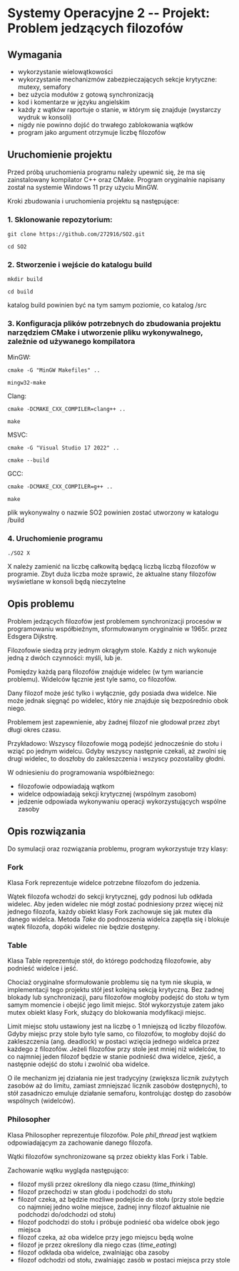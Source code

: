 # Systemy Operacyjne 2 -- Projekt: Problem jedzących filozofów
## Wymagania
- wykorzystanie wielowątkowości
- wykorzystanie mechanizmów zabezpieczających sekcje krytyczne: mutexy, semafory
- bez użycia modułów z gotową synchronizacją
- kod i komentarze w języku angielskim
- każdy z wątków raportuje o stanie, w którym się znajduje (wystarczy wydruk w konsoli)
- nigdy nie powinno dojść do trwałego zablokowania wątków
- program jako argument otrzymuje liczbę filozofów

## Uruchomienie projektu
Przed próbą uruchomienia programu należy upewnić się, że ma się zainstalowany kompilator C++ oraz CMake.
Program oryginalnie napisany został na systemie Windows 11 przy użyciu MinGW.

Kroki zbudowania i uruchomienia projektu są następujące:

### 1. Sklonowanie repozytorium:
```
git clone https://github.com/272916/SO2.git
```
```
cd SO2
```

### 2. Stworzenie i wejście do katalogu build
```
mkdir build
```
```
cd build
```
katalog build powinien być na tym samym poziomie, co katalog /src

### 3. Konfiguracja plików potrzebnych do zbudowania projektu narzędziem CMake i utworzenie pliku wykonywalnego, zależnie od używanego kompilatora
MinGW:
```
cmake -G "MinGW Makefiles" ..
```
```
mingw32-make
```

Clang:
```
cmake -DCMAKE_CXX_COMPILER=clang++ ..
```
```
make
```

MSVC:
```
cmake -G "Visual Studio 17 2022" ..
```
```
cmake --build
```

GCC:
```
cmake -DCMAKE_CXX_COMPILER=g++ ..
```
```
make
```

plik wykonywalny o nazwie SO2 powinien zostać utworzony w katalogu /build

### 4. Uruchomienie programu
```
./SO2 X
```
X należy zamienić na liczbę całkowitą będącą liczbą liczbą filozofów w programie. Zbyt duża liczba może sprawić, że aktualne stany filozofów wyświetlane w konsoli będą nieczytelne

## Opis problemu
Problem jedzących filozofów jest problemem synchronizacji procesów w programowaniu współbieżnym, sformułowanym oryginalnie w 1965r. przez Edsgera Dijkstrę.

Filozofowie siedzą przy jednym okrągłym stole. Każdy z nich wykonuje jedną z dwóch czynności: myśli, lub je.

Pomiędzy każdą parą filozofów znajduje widelec (w tym wariancie problemu). Widelców łącznie jest tyle samo, co filozofów.

Dany filozof może jeść tylko i wyłącznie, gdy posiada dwa widelce. Nie może jednak sięgnąć po widelec, który nie znajduje się bezpośrednio obok niego.

Problemem jest zapewnienie, aby żadnej filozof nie głodował przez zbyt długi okres czasu.

Przykładowo: Wszyscy filozofowie mogą podejść jednocześnie do stołu i wziąć po jednym widelcu. Gdyby wszyscy następnie czekali, aż zwolni się drugi widelec, to doszłoby do zakleszczenia i wszyscy pozostaliby głodni.

W odniesieniu do programowania współbieżnego:
- filozofowie odpowiadają wątkom
- widelce odpowiadają sekcji krytycznej (wspólnym zasobom)
- jedzenie odpowiada wykonywaniu operacji wykorzystujących wspólne zasoby

## Opis rozwiązania

Do symulacji oraz rozwiązania problemu, program wykorzystuje trzy klasy:

### Fork
Klasa Fork reprezentuje widelce potrzebne filozofom do jedzenia.

Wątek filozofa wchodzi do sekcji krytycznej, gdy podnosi lub odkłada widelec.
Aby jeden widelec nie mógł zostać podniesiony przez więcej niż jednego filozofa, każdy obiekt klasy Fork zachowuje się jak mutex dla danego widelca. Metoda *Take* do podnoszenia widelca zapętla się i blokuje wątek filozofa, dopóki widelec nie będzie dostępny.

### Table
Klasa Table reprezentuje stół, do którego podchodzą filozofowie, aby podnieść widelce i jeść.

Chociaż oryginalne sformułowanie problemu się na tym nie skupia, w implementacji tego projektu stół jest kolejną sekcją krytyczną. Bez żadnej blokady lub synchronizacji, paru filozofów mogłoby podejść do stołu w tym samym momencie i obejść jego limit miejsc. Stół wykorzystuje zatem jako mutex obiekt klasy Fork, służący do blokowania modyfikacji miejsc.

Limit miejsc stołu ustawiony jest na liczbę o 1 mniejszą od liczby filozofów. Gdyby miejsc przy stole było tyle samo, co filozofów, to mogłoby dojść do zakleszczenia (ang. deadlock) w postaci wzięcia jednego widelca przez każdego z filozofów. Jeżeli filozofów przy stole jest mniej niż widelców, to co najmniej jeden filozof będzie w stanie podnieść dwa widelce, zjeść, a następnie odejść do stołu i zwolnić oba widelce.

O ile mechanizm jej działania nie jest tradycyjny (zwiększa licznik zużytych zasobów aż do limitu, zamiast zmniejszać licznik zasobów dostępnych), to stół zasadniczo emuluje działanie semaforu, kontrolując dostęp do zasobów wspólnych (widelców).

### Philosopher
Klasa Philosopher reprezentuje filozofów. Pole *phil_thread* jest wątkiem odpowiadającym za zachowanie danego filozofa.

Wątki filozofów synchronizowane są przez obiekty klas Fork i Table.

Zachowanie wątku wygląda następująco:
- filozof myśli przez określony dla niego czasu (*time_thinking*)
- filozof przechodzi w stan głodu i podchodzi do stołu
- filozof czeka, aż będzie możliwe podejście do stołu (przy stole będzie co najmniej jedno wolne miejsce, żadnej inny filozof aktualnie nie podchodzi do/odchodzi od stołu)
- filozof podchodzi do stołu i próbuje podnieść oba widelce obok jego miejsca
- filozof czeka, aż oba widelce przy jego miejscu będą wolne
- filozof je przez określony dla niego czas (*time_eating*)
- filozof odkłada oba widelce, zwalniając oba zasoby
- filozof odchodzi od stołu, zwalniając zasób w postaci miejsca przy stole